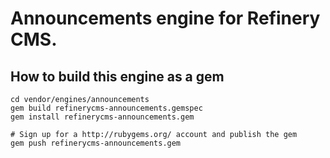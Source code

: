 # Announcements engine for Refinery CMS.

## How to build this engine as a gem

    cd vendor/engines/announcements
    gem build refinerycms-announcements.gemspec
    gem install refinerycms-announcements.gem
    
    # Sign up for a http://rubygems.org/ account and publish the gem
    gem push refinerycms-announcements.gem